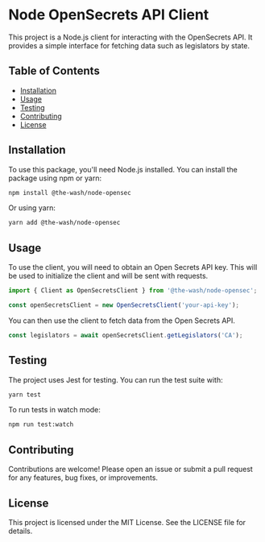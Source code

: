 # Node OpenSecrets API Client

This project is a Node.js client for interacting with the OpenSecrets API. It provides a simple interface for fetching data such as legislators by state.

## Table of Contents

- [Installation](#installation)
- [Usage](#usage)
- [Testing](#testing)
- [Contributing](#contributing)
- [License](#license)

## Installation

To use this package, you'll need Node.js installed. You can install the package using npm or yarn:

```bash
npm install @the-wash/node-opensec
```

Or using yarn:

```bash
yarn add @the-wash/node-opensec
```

## Usage

To use the client, you will need to obtain an Open Secrets API key. This will be used to initialize the client and will be sent with requests.

```javascript
import { Client as OpenSecretsClient } from '@the-wash/node-opensec';

const openSecretsClient = new OpenSecretsClient('your-api-key');
```

You can then use the client to fetch data from the Open Secrets API.
```javascript
const legislators = await openSecretsClient.getLegislators('CA');
```

## Testing

The project uses Jest for testing. You can run the test suite with:
```bash
yarn test
```

To run tests in watch mode:

```bash
npm run test:watch
```

## Contributing

Contributions are welcome! Please open an issue or submit a pull request for any features, bug fixes, or improvements.

## License

This project is licensed under the MIT License. See the LICENSE file for details.
